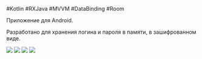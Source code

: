 #Kotlin #RXJava #MVVM #DataBinding #Room

Приложение для Android.

Разработано для хранения логина и пароля в памяти, в зашифрованном виде.

![](https://github.com/ATRiz-Tech/Android-Password-Manager/blob/master/Image/1.png) ![](https://github.com/ATRiz-Tech/Android-Password-Manager/blob/master/Image/2.png)
![](https://github.com/ATRiz-Tech/Android-Password-Manager/blob/master/Image/3.png) ![](https://github.com/ATRiz-Tech/Android-Password-Manager/blob/master/Image/4.png)
